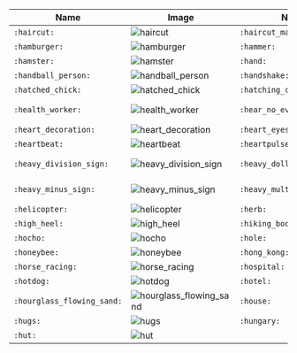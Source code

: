 | Name | Image | Name | Image | Name | Image | Name | Image |
| --- | --- | --- | --- | --- | --- | --- | --- |
| `:haircut:` | ![haircut](https://github.githubassets.com/images/icons/emoji/unicode/1f487.png?v8) | `:haircut_man:` | ![haircut_man](https://github.githubassets.com/images/icons/emoji/unicode/1f487-2642.png?v8) | `:haircut_woman:` | ![haircut_woman](https://github.githubassets.com/images/icons/emoji/unicode/1f487-2640.png?v8) | `:haiti:` | ![haiti](https://github.githubassets.com/images/icons/emoji/unicode/1f1ed-1f1f9.png?v8) |
| `:hamburger:` | ![hamburger](https://github.githubassets.com/images/icons/emoji/unicode/1f354.png?v8) | `:hammer:` | ![hammer](https://github.githubassets.com/images/icons/emoji/unicode/1f528.png?v8) | `:hammer_and_pick:` | ![hammer_and_pick](https://github.githubassets.com/images/icons/emoji/unicode/2692.png?v8) | `:hammer_and_wrench:` | ![hammer_and_wrench](https://github.githubassets.com/images/icons/emoji/unicode/1f6e0.png?v8) |
| `:hamster:` | ![hamster](https://github.githubassets.com/images/icons/emoji/unicode/1f439.png?v8) | `:hand:` | ![hand](https://github.githubassets.com/images/icons/emoji/unicode/270b.png?v8) | `:hand_over_mouth:` | ![hand_over_mouth](https://github.githubassets.com/images/icons/emoji/unicode/1f92d.png?v8) | `:handbag:` | ![handbag](https://github.githubassets.com/images/icons/emoji/unicode/1f45c.png?v8) |
| `:handball_person:` | ![handball_person](https://github.githubassets.com/images/icons/emoji/unicode/1f93e.png?v8) | `:handshake:` | ![handshake](https://github.githubassets.com/images/icons/emoji/unicode/1f91d.png?v8) | `:hankey:` | ![hankey](https://github.githubassets.com/images/icons/emoji/unicode/1f4a9.png?v8) | `:hash:` | ![hash](https://github.githubassets.com/images/icons/emoji/unicode/0023-20e3.png?v8) |
| `:hatched_chick:` | ![hatched_chick](https://github.githubassets.com/images/icons/emoji/unicode/1f425.png?v8) | `:hatching_chick:` | ![hatching_chick](https://github.githubassets.com/images/icons/emoji/unicode/1f423.png?v8) | `:headphones:` | ![headphones](https://github.githubassets.com/images/icons/emoji/unicode/1f3a7.png?v8) | `:headstone:` | ![headstone](https://github.githubassets.com/images/icons/emoji/unicode/1faa6.png?v8) |
| `:health_worker:` | ![health_worker](https://github.githubassets.com/images/icons/emoji/unicode/1f9d1-2695.png?v8) | `:hear_no_evil:` | ![hear_no_evil](https://github.githubassets.com/images/icons/emoji/unicode/1f649.png?v8) | `:heard_mcdonald_islands:` | ![heard_mcdonald_islands](https://github.githubassets.com/images/icons/emoji/unicode/1f1ed-1f1f2.png?v8) | `:heart:` | ![heart](https://github.githubassets.com/images/icons/emoji/unicode/2764.png?v8) |
| `:heart_decoration:` | ![heart_decoration](https://github.githubassets.com/images/icons/emoji/unicode/1f49f.png?v8) | `:heart_eyes:` | ![heart_eyes](https://github.githubassets.com/images/icons/emoji/unicode/1f60d.png?v8) | `:heart_eyes_cat:` | ![heart_eyes_cat](https://github.githubassets.com/images/icons/emoji/unicode/1f63b.png?v8) | `:heart_on_fire:` | ![heart_on_fire](https://github.githubassets.com/images/icons/emoji/unicode/2764-1f525.png?v8) |
| `:heartbeat:` | ![heartbeat](https://github.githubassets.com/images/icons/emoji/unicode/1f493.png?v8) | `:heartpulse:` | ![heartpulse](https://github.githubassets.com/images/icons/emoji/unicode/1f497.png?v8) | `:hearts:` | ![hearts](https://github.githubassets.com/images/icons/emoji/unicode/2665.png?v8) | `:heavy_check_mark:` | ![heavy_check_mark](https://github.githubassets.com/images/icons/emoji/unicode/2714.png?v8) |
| `:heavy_division_sign:` | ![heavy_division_sign](https://github.githubassets.com/images/icons/emoji/unicode/2797.png?v8) | `:heavy_dollar_sign:` | ![heavy_dollar_sign](https://github.githubassets.com/images/icons/emoji/unicode/1f4b2.png?v8) | `:heavy_exclamation_mark:` | ![heavy_exclamation_mark](https://github.githubassets.com/images/icons/emoji/unicode/2757.png?v8) | `:heavy_heart_exclamation:` | ![heavy_heart_exclamation](https://github.githubassets.com/images/icons/emoji/unicode/2763.png?v8) |
| `:heavy_minus_sign:` | ![heavy_minus_sign](https://github.githubassets.com/images/icons/emoji/unicode/2796.png?v8) | `:heavy_multiplication_x:` | ![heavy_multiplication_x](https://github.githubassets.com/images/icons/emoji/unicode/2716.png?v8) | `:heavy_plus_sign:` | ![heavy_plus_sign](https://github.githubassets.com/images/icons/emoji/unicode/2795.png?v8) | `:hedgehog:` | ![hedgehog](https://github.githubassets.com/images/icons/emoji/unicode/1f994.png?v8) |
| `:helicopter:` | ![helicopter](https://github.githubassets.com/images/icons/emoji/unicode/1f681.png?v8) | `:herb:` | ![herb](https://github.githubassets.com/images/icons/emoji/unicode/1f33f.png?v8) | `:hibiscus:` | ![hibiscus](https://github.githubassets.com/images/icons/emoji/unicode/1f33a.png?v8) | `:high_brightness:` | ![high_brightness](https://github.githubassets.com/images/icons/emoji/unicode/1f506.png?v8) |
| `:high_heel:` | ![high_heel](https://github.githubassets.com/images/icons/emoji/unicode/1f460.png?v8) | `:hiking_boot:` | ![hiking_boot](https://github.githubassets.com/images/icons/emoji/unicode/1f97e.png?v8) | `:hindu_temple:` | ![hindu_temple](https://github.githubassets.com/images/icons/emoji/unicode/1f6d5.png?v8) | `:hippopotamus:` | ![hippopotamus](https://github.githubassets.com/images/icons/emoji/unicode/1f99b.png?v8) |
| `:hocho:` | ![hocho](https://github.githubassets.com/images/icons/emoji/unicode/1f52a.png?v8) | `:hole:` | ![hole](https://github.githubassets.com/images/icons/emoji/unicode/1f573.png?v8) | `:honduras:` | ![honduras](https://github.githubassets.com/images/icons/emoji/unicode/1f1ed-1f1f3.png?v8) | `:honey_pot:` | ![honey_pot](https://github.githubassets.com/images/icons/emoji/unicode/1f36f.png?v8) |
| `:honeybee:` | ![honeybee](https://github.githubassets.com/images/icons/emoji/unicode/1f41d.png?v8) | `:hong_kong:` | ![hong_kong](https://github.githubassets.com/images/icons/emoji/unicode/1f1ed-1f1f0.png?v8) | `:hook:` | ![hook](https://github.githubassets.com/images/icons/emoji/unicode/1fa9d.png?v8) | `:horse:` | ![horse](https://github.githubassets.com/images/icons/emoji/unicode/1f434.png?v8) |
| `:horse_racing:` | ![horse_racing](https://github.githubassets.com/images/icons/emoji/unicode/1f3c7.png?v8) | `:hospital:` | ![hospital](https://github.githubassets.com/images/icons/emoji/unicode/1f3e5.png?v8) | `:hot_face:` | ![hot_face](https://github.githubassets.com/images/icons/emoji/unicode/1f975.png?v8) | `:hot_pepper:` | ![hot_pepper](https://github.githubassets.com/images/icons/emoji/unicode/1f336.png?v8) |
| `:hotdog:` | ![hotdog](https://github.githubassets.com/images/icons/emoji/unicode/1f32d.png?v8) | `:hotel:` | ![hotel](https://github.githubassets.com/images/icons/emoji/unicode/1f3e8.png?v8) | `:hotsprings:` | ![hotsprings](https://github.githubassets.com/images/icons/emoji/unicode/2668.png?v8) | `:hourglass:` | ![hourglass](https://github.githubassets.com/images/icons/emoji/unicode/231b.png?v8) |
| `:hourglass_flowing_sand:` | ![hourglass_flowing_sand](https://github.githubassets.com/images/icons/emoji/unicode/23f3.png?v8) | `:house:` | ![house](https://github.githubassets.com/images/icons/emoji/unicode/1f3e0.png?v8) | `:house_with_garden:` | ![house_with_garden](https://github.githubassets.com/images/icons/emoji/unicode/1f3e1.png?v8) | `:houses:` | ![houses](https://github.githubassets.com/images/icons/emoji/unicode/1f3d8.png?v8) |
| `:hugs:` | ![hugs](https://github.githubassets.com/images/icons/emoji/unicode/1f917.png?v8) | `:hungary:` | ![hungary](https://github.githubassets.com/images/icons/emoji/unicode/1f1ed-1f1fa.png?v8) | `:hurtrealbad:` | ![hurtrealbad](https://github.githubassets.com/images/icons/emoji/hurtrealbad.png?v8) | `:hushed:` | ![hushed](https://github.githubassets.com/images/icons/emoji/unicode/1f62f.png?v8) |
| `:hut:` | ![hut](https://github.githubassets.com/images/icons/emoji/unicode/1f6d6.png?v8) |  |  |  |  |  |  |

